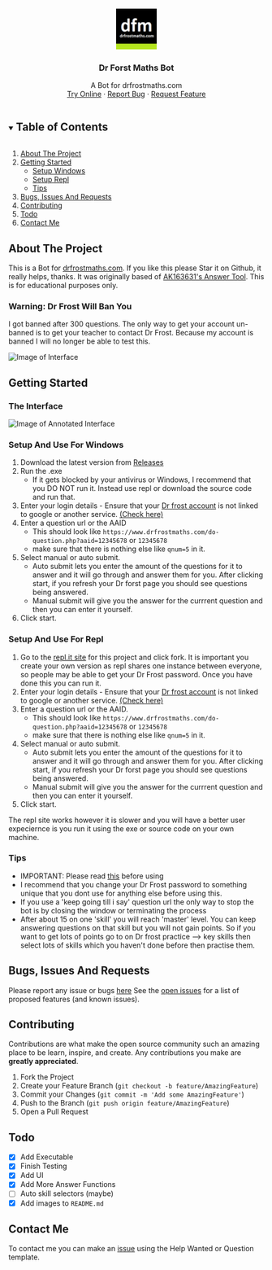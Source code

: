 <br />
<p align="center">
  <a href="https://github.com/Jacrac04/DFM-Bot">
    <img src="images/logo.jpg" alt="Logo" width="80" height="80">
  </a>

  <h3 align="center">Dr Forst Maths Bot</h3>

  <p align="center">
    A Bot for drfrostmaths.com
    <br />
    <a href="https://repl.it/@Jacrac04/DFM-Bot#main.py">Try Online</a>
    ·
    <a href="https://github.com/Jacrac04/DFM-Bot/issues">Report Bug</a>
    ·
    <a href="https://github.com/Jacrac04/DFM-Bot/issues">Request Feature</a>
  </p>
</p>


<details open="open">
  <summary><h2 style="display: inline-block">Table of Contents</h2></summary>
  <ol>
    <li>
      <a href="#about-the-project">About The Project</a>
    </li>
    <li>
      <a href="#getting-started">Getting Started</a>
      <ul>
        <li><a href="#setup-and-use-for-windows">Setup Windows</a></li>
        <li><a href="#setup-and-use-for-repl">Setup Repl</a></li>
        <li><a href="#tips">Tips</a></li>
      </ul>
    </li>
    <li><a href="#bugs-issues-and-requests">Bugs, Issues And Requests</a></li>
    <li><a href="#contributing">Contributing</a></li>
    <li><a href="#todo">Todo</a></li>
    <li><a href="#contact-me">Contact Me</a></li>
  </ol>
</details>



## About The Project
This is a Bot for [drfrostmaths.com](drfrostmaths.com). If you like this please Star it on Github, it really helps, thanks.
It was originally based of [AK163631's Answer Tool](https://github.com/AK163631/DFM-Answer-Tool). This is for educational purposes only.

### Warning: Dr Frost Will Ban You
I got banned after 300 questions. The only way to get your account un-banned is to get your teacher to contact Dr Frost. Because my account is banned I will no longer be able to test this.


![Image of Interface](https://github.com/Jacrac04/DFM-Bot/blob/master/images/Interface.JPG)

## Getting Started
### The Interface
![Image of Annotated Interface](https://github.com/Jacrac04/DFM-Bot/blob/master/images/annotatedInterface.png)
### Setup And Use For Windows
1. Download the latest version from [Releases](https://github.com/Jacrac04/DFM-Bot/releases)
2. Run the .exe
     - If it gets blocked by your antivirus or Windows, I recommend that you DO NOT run it. Instead use repl or download the source code and run that.
4. Enter your login details - Ensure that your [Dr frost account](https://www.drfrostmaths.com/account.php) is not linked to google or another service. [(Check here)](https://www.drfrostmaths.com/account.php)
5. Enter a question url or the AAID
    - This should look like `https://www.drfrostmaths.com/do-question.php?aaid=12345678` or `12345678`
    - make sure that there is nothing else like `qnum=5` in it.
6. Select manual or auto submit.
    - Auto submit lets you enter the amount of the questions for it to answer and it will go through and answer them for you. After clicking start, if you refresh your Dr forst page you should see questions being answered.
    - Manual submit will give you the answer for the currrent question and then you can enter it yourself. 
7. Click start.


### Setup And Use For Repl
1. Go to the [repl.it site](https://repl.it/@Jacrac04/DFM-Bot#main.py) for this project and click fork. It is important you create your own version as repl shares one instance between everyone, so people may be able to get your Dr Frost password. Once you have done this you can run it.
2. Enter your login details - Ensure that your [Dr frost account](https://www.drfrostmaths.com/account.php) is not linked to google or another service. [(Check here)](https://www.drfrostmaths.com/account.php)
3. Enter a question url or the AAID.
    - This should look like `https://www.drfrostmaths.com/do-question.php?aaid=12345678` or `12345678`
    - make sure that there is nothing else like `qnum=5` in it.
4. Select manual or auto submit.
    - Auto submit lets you enter the amount of the questions for it to answer and it will go through and answer them for you. After clicking start, if you refresh your Dr forst page you should see questions being answered.
    - Manual submit will give you the answer for the currrent question and then you can enter it yourself. 
5. Click start.


The repl site works however it is slower and you will have a better user expeciernce is you run it using the exe or source code on your own machine.


### Tips
* IMPORTANT: Please read [this](https://github.com/Jacrac04/DFM-Bot/issues/1) before using
* I recommend that you change your Dr Frost password to something unique that you dont use for anything else before using this.
* If you use a 'keep going till i say' question url the only way to stop the bot is by closing the window or terminating the process
* After about 15 on one 'skill' you will reach 'master' level. You can keep answering questions on that skill but you will not gain points. So if you want to get lots of points go to on Dr frost practice --> key skills then select lots of skills which you haven't done before then practise them. 


## Bugs, Issues And Requests
Please report any issue or bugs [here](https://github.com/Jacrac04/DFM-Bot/issues/new/choose)
See the [open issues](https://github.com/Jacrac04/DFM-Bot/issues) for a list of proposed features (and known issues).

## Contributing
Contributions are what make the open source community such an amazing place to be learn, inspire, and create. Any contributions you make are **greatly appreciated**.

1. Fork the Project
2. Create your Feature Branch (`git checkout -b feature/AmazingFeature`)
3. Commit your Changes (`git commit -m 'Add some AmazingFeature'`)
4. Push to the Branch (`git push origin feature/AmazingFeature`)
5. Open a Pull Request

## Todo

- [x] Add Executable
- [x] Finish Testing
- [x] Add UI
- [x] Add More Answer Functions
- [ ] Auto skill selectors (maybe)
- [x] Add images to `README.md`

## Contact Me 
To contact me you can make an [issue](https://github.com/Jacrac04/DFM-Bot/issues/new/choose) using the Help Wanted or Question template.
